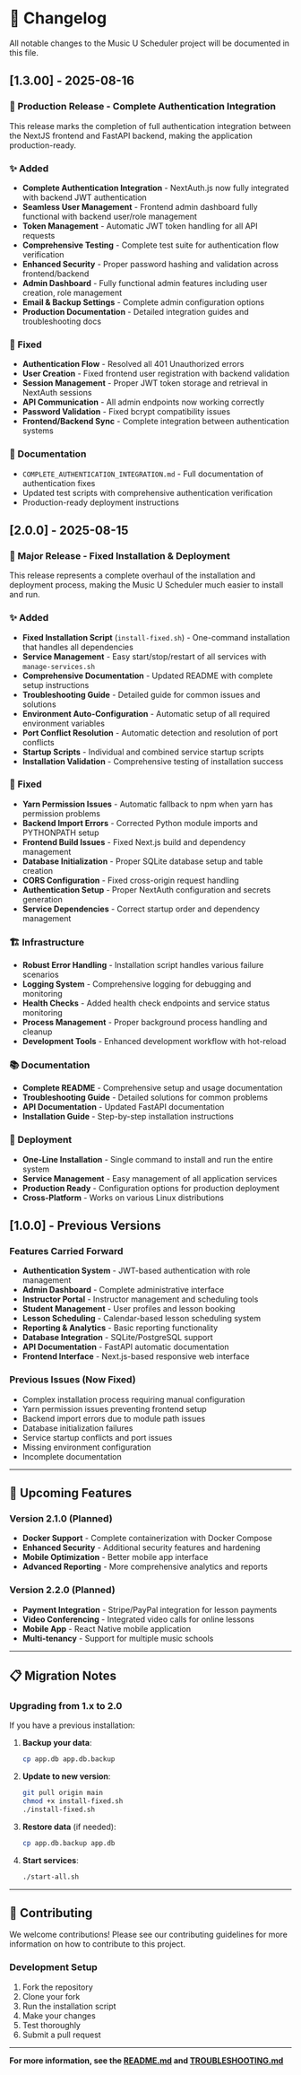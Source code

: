 
# 📝 Changelog

All notable changes to the Music U Scheduler project will be documented in this file.

## [1.3.00] - 2025-08-16

### 🎉 Production Release - Complete Authentication Integration

This release marks the completion of full authentication integration between the NextJS frontend and FastAPI backend, making the application production-ready.

### ✨ Added
- **Complete Authentication Integration** - NextAuth.js now fully integrated with backend JWT authentication
- **Seamless User Management** - Frontend admin dashboard fully functional with backend user/role management
- **Token Management** - Automatic JWT token handling for all API requests
- **Comprehensive Testing** - Complete test suite for authentication flow verification
- **Enhanced Security** - Proper password hashing and validation across frontend/backend
- **Admin Dashboard** - Fully functional admin features including user creation, role management
- **Email & Backup Settings** - Complete admin configuration options
- **Production Documentation** - Detailed integration guides and troubleshooting docs

### 🔧 Fixed
- **Authentication Flow** - Resolved all 401 Unauthorized errors
- **User Creation** - Fixed frontend user registration with backend validation
- **Session Management** - Proper JWT token storage and retrieval in NextAuth sessions
- **API Communication** - All admin endpoints now working correctly
- **Password Validation** - Fixed bcrypt compatibility issues
- **Frontend/Backend Sync** - Complete integration between authentication systems

### 📖 Documentation
- `COMPLETE_AUTHENTICATION_INTEGRATION.md` - Full documentation of authentication fixes
- Updated test scripts with comprehensive authentication verification
- Production-ready deployment instructions

## [2.0.0] - 2025-08-15

### 🎉 Major Release - Fixed Installation & Deployment

This release represents a complete overhaul of the installation and deployment process, making the Music U Scheduler much easier to install and run.

### ✨ Added
- **Fixed Installation Script** (`install-fixed.sh`) - One-command installation that handles all dependencies
- **Service Management** - Easy start/stop/restart of all services with `manage-services.sh`
- **Comprehensive Documentation** - Updated README with complete setup instructions
- **Troubleshooting Guide** - Detailed guide for common issues and solutions
- **Environment Auto-Configuration** - Automatic setup of all required environment variables
- **Port Conflict Resolution** - Automatic detection and resolution of port conflicts
- **Startup Scripts** - Individual and combined service startup scripts
- **Installation Validation** - Comprehensive testing of installation success

### 🔧 Fixed
- **Yarn Permission Issues** - Automatic fallback to npm when yarn has permission problems
- **Backend Import Errors** - Corrected Python module imports and PYTHONPATH setup
- **Frontend Build Issues** - Fixed Next.js build and dependency management
- **Database Initialization** - Proper SQLite database setup and table creation
- **CORS Configuration** - Fixed cross-origin request handling
- **Authentication Setup** - Proper NextAuth configuration and secrets generation
- **Service Dependencies** - Correct startup order and dependency management

### 🏗️ Infrastructure
- **Robust Error Handling** - Installation script handles various failure scenarios
- **Logging System** - Comprehensive logging for debugging and monitoring
- **Health Checks** - Added health check endpoints and service status monitoring
- **Process Management** - Proper background process handling and cleanup
- **Development Tools** - Enhanced development workflow with hot-reload

### 📚 Documentation
- **Complete README** - Comprehensive setup and usage documentation
- **Troubleshooting Guide** - Detailed solutions for common problems
- **API Documentation** - Updated FastAPI documentation
- **Installation Guide** - Step-by-step installation instructions

### 🚀 Deployment
- **One-Line Installation** - Single command to install and run the entire system
- **Service Management** - Easy management of all application services
- **Production Ready** - Configuration options for production deployment
- **Cross-Platform** - Works on various Linux distributions

## [1.0.0] - Previous Versions

### Features Carried Forward
- **Authentication System** - JWT-based authentication with role management
- **Admin Dashboard** - Complete administrative interface
- **Instructor Portal** - Instructor management and scheduling tools
- **Student Management** - User profiles and lesson booking
- **Lesson Scheduling** - Calendar-based lesson scheduling system
- **Reporting & Analytics** - Basic reporting functionality
- **Database Integration** - SQLite/PostgreSQL support
- **API Documentation** - FastAPI automatic documentation
- **Frontend Interface** - Next.js-based responsive web interface

### Previous Issues (Now Fixed)
- Complex installation process requiring manual configuration
- Yarn permission issues preventing frontend setup
- Backend import errors due to module path issues
- Database initialization failures
- Service startup conflicts and port issues
- Missing environment configuration
- Incomplete documentation

---

## 🔮 Upcoming Features

### Version 2.1.0 (Planned)
- **Docker Support** - Complete containerization with Docker Compose
- **Enhanced Security** - Additional security features and hardening
- **Mobile Optimization** - Better mobile app interface
- **Advanced Reporting** - More comprehensive analytics and reports

### Version 2.2.0 (Planned)
- **Payment Integration** - Stripe/PayPal integration for lesson payments
- **Video Conferencing** - Integrated video calls for online lessons
- **Mobile App** - React Native mobile application
- **Multi-tenancy** - Support for multiple music schools

---

## 📋 Migration Notes

### Upgrading from 1.x to 2.0

If you have a previous installation:

1. **Backup your data**:
   ```bash
   cp app.db app.db.backup
   ```

2. **Update to new version**:
   ```bash
   git pull origin main
   chmod +x install-fixed.sh
   ./install-fixed.sh
   ```

3. **Restore data** (if needed):
   ```bash
   cp app.db.backup app.db
   ```

4. **Start services**:
   ```bash
   ./start-all.sh
   ```

---

## 🤝 Contributing

We welcome contributions! Please see our contributing guidelines for more information on how to contribute to this project.

### Development Setup

1. Fork the repository
2. Clone your fork
3. Run the installation script
4. Make your changes
5. Test thoroughly
6. Submit a pull request

---

**For more information, see the [README.md](README.md) and [TROUBLESHOOTING.md](TROUBLESHOOTING.md)**
